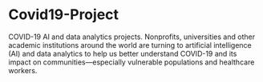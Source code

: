 # Covid19-Project
COVID-19 AI and data analytics projects. Nonprofits, universities and other academic institutions around the world are turning to artificial intelligence (AI) and data analytics to help us better understand COVID-19 and its impact on communities—especially vulnerable populations and healthcare workers.
